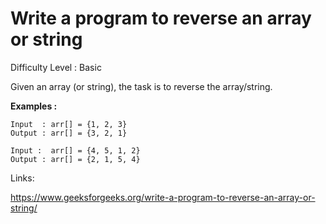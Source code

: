 # Write a program to reverse an array or string

Difficulty Level : Basic

Given an array (or string), the task is to reverse the array/string.

**Examples :**

```
Input  : arr[] = {1, 2, 3}
Output : arr[] = {3, 2, 1}

Input :  arr[] = {4, 5, 1, 2}
Output : arr[] = {2, 1, 5, 4}
```

Links:

https://www.geeksforgeeks.org/write-a-program-to-reverse-an-array-or-string/
